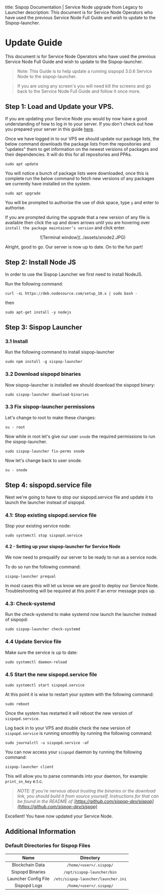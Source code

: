 title: Sispop Documentation | Service Node upgrade from Legacy to Launcher
description: This document is for Service Node Operators who have used the previous Service Node Full Guide and wish to update to the Sispop-launcher.

# Update Guide
This document is for Service Node Operators who have used the previous Service Node Full Guide and wish to update to the Sispop-launcher.

> Note: This Guide is to help update a running sispopd 3.0.6 Service Node to the sispop-launcher.

> If you are using any screen's you will need kill the screens and go back to the Service Node Full Guide and follow it once more.

## Step 1: Load and Update your VPS.

If you are updating your Service Node you would by now have a good understanding of how to log in to your server. If you don't check out how you prepared your server in this guide [here](../SNFullGuide/#step-2-prepare-your-server).

Once we have logged in to our VPS we should update our package lists, the below command downloads the package lists from the repositories and "updates" them to get information on the newest versions of packages and their dependencies. It will do this for all repositories and PPAs.

```
sudo apt update
```

You will notice a bunch of package lists were downloaded, once this is complete run the below command to fetch new versions of any packages we currently have installed on the system.

```
sudo apt upgrade
```

You will be prompted to authorise the use of disk space, type `y` and enter to authorise.

If you are prompted during the upgrade that a new version of any file is available then click the up and down arrows until you are hovering over `install the package maintainer’s version` and click enter.

<center>![Terminal window](../assets/snode2.JPG)</center>

Alright, good to go. Our server is now up to date. On to the fun part!

## Step 2: Install Node JS

In order to use the Sispop Launcher we first need to install NodeJS.

Run the following command:
```
curl -sL https://deb.nodesource.com/setup_10.x | sudo bash -
```
then
```
sudo apt-get install -y nodejs
```
## Step 3: Sispop Launcher
### 3.1 Install
Run the following command to install sispop-launcher
```
sudo npm install -g sispop-launcher
```
### 3.2 Download sispopd binaries

Now sispop-launcher is installed we should download the sispopd binary:
```
sudo sispop-launcher download-binaries
```

### 3.3 Fix sispop-launcher permissions
Let's change to root to make these changes:
```
su - root
```

Now while in root let's give our user `snode` the required permissions to run the sispop-launcher.

```
sudo sispop-launcher fix-perms snode
```

Now let's change back to user snode.

```
su - snode
```

## Step 4: sispopd.service file
Next we're going to have to stop our sispopd.service file and update it to launch the launcher instead of sispopd.

### 4.1: Stop existing sispopd.service file

Stop your existing service node:
```
sudo systemctl stop sispopd.service
```
#### 4.2 - Setting up your sispop-launcher for Service Node
We now need to prequalify our server to be ready to run as a service node.

To do so run the following command:
```
sispop-launcher prequal
```

In most cases this will let us know we are good to deploy our Service Node. Troubleshooting will be required at this point if an error message pops up.

### 4.3: Check-systemd

Run the check-systemd to make systemd now launch the launcher instead of sispopd:
```
sudo sispop-launcher check-systemd
```

### 4.4 Update Service file

Make sure the service is up to date:
```
sudo systemctl daemon-reload
```

### 4.5 Start the new sispopd.service file

```
sudo systemctl start sispopd.service
```

At this point it is wise to restart your system with the following command:

```
sudo reboot
```

Once the system has restarted it will reboot the new version of `sispopd.service`.

Log back in to your VPS and double check the new version of `sispopd.service` is running smoothly by running the following command:
```
sudo journalctl -u sispopd.service -af
```

You can now access your `sispopd` daemon by running the following command:
```
sispop-launcher client
```
This will allow you to parse commands into your daemon, for example: `print_sn_key` e.t.c.

> *NOTE: If you’re nervous about trusting the binaries or the download link, you should build it from source yourself. Instructions for that can be found in the README of [https://github.com/sispop-dev/sispop](https://github.com/sispop-dev/sispop)*

Excellent! You have now updated your Service Node.

## Additional Information

### Default Directories for Sispop Files

|         Name         |            Directory            |
|:--------------------:|:-------------------------------:|
|    Blockchain Data   |       `/home/<user>/.sispop/`       |
|    Sispopd Binaries    |      `/opt/sispop-launcher/bin`     |
| Launcher Config File | `/etc/sispop-launcher/launcher.ini` |
| Sispopd Logs           | `/home/<user>/.sispop/`             |